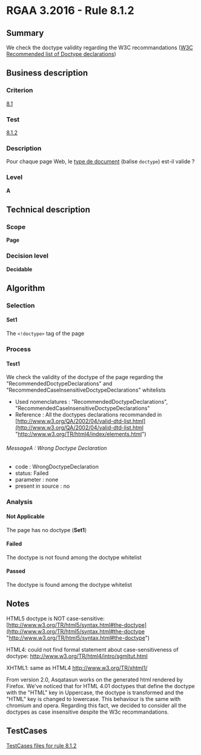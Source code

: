 # RGAA 3.2016 - Rule 8.1.2
## Summary
We check the doctype validity regarding the W3C recommandations ([W3C
Recommended list of Doctype
declarations](http://www.w3.org/QA/2002/04/valid-dtd-list.html))

## Business description

### Criterion
[8.1](http://references.modernisation.gouv.fr/rgaa-accessibilite/2016/criteres.html#crit-8-1)

### Test
[8.1.2](http://references.modernisation.gouv.fr/rgaa-accessibilite/2016/criteres.html#test-8-1-2)

### Description
<div lang="fr">Pour chaque page Web, le <a href="http://references.modernisation.gouv.fr/rgaa-accessibilite/glossaire.html#type-de-document">type de document</a> (balise <code lang="en">doctype</code>) est-il valide&nbsp;?</div>

### Level
**A**

## Technical description

### Scope
**Page**

### Decision level
**Decidable**

## Algorithm

### Selection

#### Set1

The `<!doctype>` tag of the page

### Process

#### Test1

We check the validity of the doctype of the page regarding the
"RecommendedDoctypeDeclarations" and
"RecommendedCaseInsensitiveDoctypeDeclarations" whitelists

-   Used nomenclatures : "RecommendedDoctypeDeclarations",
    "RecommendedCaseInsensitiveDoctypeDeclarations"
-   Reference : All the doctypes declarations recommanded in
    [http://www.w3.org/QA/2002/04/valid-dtd-list.html](http://www.w3.org/QA/2002/04/valid-dtd-list.html "http://www.w3.org/TR/html4/index/elements.html")

###### MessageA : Wrong Doctype Declaration

-   code : WrongDoctypeDeclaration
-   status: Failed
-   parameter : none
-   present in source : no

### Analysis

#### Not Applicable

The page has no doctype (**Set1**)

#### Failed

The doctype is not found among the doctype whitelist

#### Passed

The doctype is found among the doctype whitelist

## Notes

HTML5 doctype is NOT case-sensitive:
[http://www.w3.org/TR/html5/syntax.html#the-doctype](http://www.w3.org/TR/html5/syntax.html#the-doctype "http://www.w3.org/TR/html5/syntax.html#the-doctype")

HTML4: could not find formal statement about case-sensitiveness of
doctype: http://www.w3.org/TR/html4/intro/sgmltut.html

XHTML1: same as HTML4 http://www.w3.org/TR/xhtml1/

From version 2.0, Asqatasun works on the generated html rendered by
Firefox. 
We've noticed that for HTML 4.01 doctypes that define the doctype with
the "HTML" key in Uppercase, the doctype is transformed and the "HTML"
key is changed to lowercase. 
This behaviour is the same with chromium and opera. 
Regarding this fact, we decided to consider all the doctypes as case
insensitive despite the W3c recommandations.



##  TestCases

[TestCases files for rule 8.1.2](https://github.com/Asqatasun/Asqatasun/tree/develop/rules/rules-rgaa3.2016/src/test/resources/testcases/rgaa32016/Rgaa32016Rule080102/)


